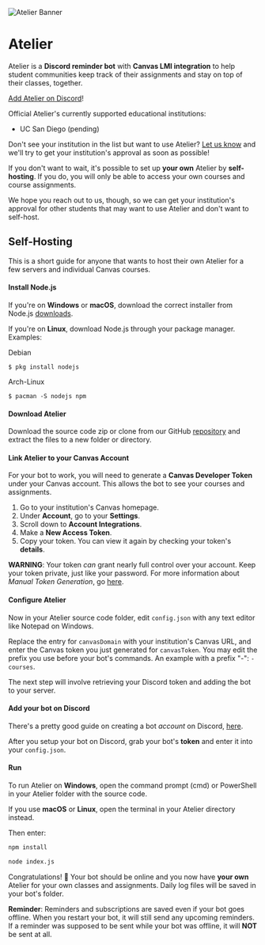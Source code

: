 ![Atelier Banner](https://user-images.githubusercontent.com/21177895/86528144-3beddd80-be5a-11ea-9270-478bac8a83d4.png)
# Atelier
Atelier is a **Discord reminder bot** with **Canvas LMI integration** to help
student communities keep track of their assignments and stay on top of their
classes, together.

[Add Atelier on Discord](https://discord.com/api/oauth2/authorize?client_id=716168532357939250&permissions=199744&scope=bot)!

Official Atelier's currently supported educational institutions:
- UC San Diego (pending)

Don't see your institution in the list but want to use Atelier?
[Let us know]() and we'll try to get your institution's approval as soon as
possible!

If you don't want to wait, it's possible to set up **your own** Atelier by
**self-hosting**. If you do, you will only be able to access your own courses
and course assignments.

We hope you reach out to us, though, so we can get your institution's approval
for other students that may want to use Atelier and don't want to self-host.

## Self-Hosting
This is a short guide for anyone that wants to host their own Atelier for
a few servers and individual Canvas courses.

#### Install Node.js
If you're on **Windows** or **macOS**, download the correct installer from
Node.js [downloads](https://nodejs.org/en/download/).

If you're on **Linux**, download Node.js through your package manager. Examples:

Debian
```
$ pkg install nodejs
```
Arch-Linux
```
$ pacman -S nodejs npm
```

#### Download Atelier
Download the source code zip or clone from our
GitHub [repository](https://github.com/jnarezo/canvas-discord-bot)
and extract the files to a new folder or directory.

#### Link Atelier to your Canvas Account
For your bot to work, you will need to generate a **Canvas Developer Token**
under your Canvas account. This allows the bot to see your courses and
assignments.
1. Go to your institution's Canvas homepage.
2. Under **Account**, go to your **Settings**.
3. Scroll down to **Account Integrations**.
4. Make a **New Access Token**.
5. Copy your token. You can view it again by checking your token's **details**.

**WARNING**: Your token *can* grant nearly full control over your account. Keep
your token private, just like your password. For more information about
*Manual Token Generation*, go [here](https://canvas.instructure.com/doc/api/file.oauth.html#manual-token-generation).

#### Configure Atelier
Now in your Atelier source code folder, edit `config.json` with any
text editor like Notepad on Windows.

Replace the entry for `canvasDomain` with your institution's Canvas URL, and
enter the Canvas token you just generated for `canvasToken`. You may edit the
prefix you use before your bot's commands. An example with a prefix "-": `-courses`.

The next step will involve retrieving your Discord token and adding the bot
to your server.

#### Add your bot on Discord
There's a pretty good guide on creating a bot *account* on Discord, [here](https://github.com/reactiflux/discord-irc/wiki/Creating-a-discord-bot-&-getting-a-token).

After you setup your bot on Discord, grab your bot's **token** and enter it
into your `config.json`.

#### Run
To run Atelier on **Windows**, open the command prompt (cmd) or PowerShell
in your Atelier folder with the source code.

If you use **macOS** or **Linux**, open the terminal in your Atelier directory
instead.

Then enter:
```cmd
npm install
```
```cmd
node index.js
```

Congratulations! 👏 Your bot should be online and you now have
**your own** Atelier for your own classes and assignments.
Daily log files will be saved in your bot's folder.

**Reminder**: Reminders and subscriptions are saved even if your bot goes
offline. When you restart your bot, it will still send any upcoming reminders.
If a reminder was supposed to be sent while your bot was offline,
it will **NOT** be sent at all.